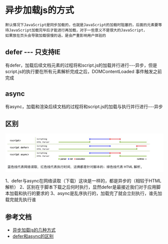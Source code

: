 # 异步加载js的方式

```
默认情况下JavaScript是同步加载的，也就是JavaScript的加载时阻塞的，后面的元素要等待JavaScript加载完毕后才能进行再加载，对于一些意义不是很大的JavaScript，
如果放在页头会导致加载很慢的话，是会严重影响用户体验的
```

## defer --- 只支持IE
有defer，加载后续文档元素的过程将和script.js的加载并行进行---异步，但是script.js的执行要在所有元素解析完成之后，DOMContentLoaded 事件触发之前完成

## async
有async，加载和渲染后续文档的过程将和script.js的加载与执行并行进行---异步

## 区别
![mahua](defer与async.jpeg)

1、defer与async在网络读取（下载）这块是一样的，都是异步的（相较于HTML解析）
2、区别在于脚本下载之后何时执行，显然defer是最接近我们对于应用脚本加载和执行的要求的
3、async是乱序执行的，加载完了就会立刻执行，谁先加载完就先执行谁

## 参考文档
* [异步加载js的几种方式](https://www.jianshu.com/p/aeef061daab3)
* [defer和async的区别](https://segmentfault.com/q/1010000000640869)
